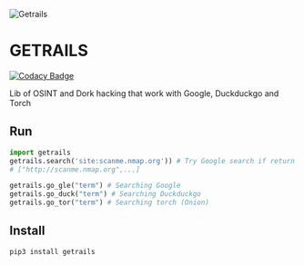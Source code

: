 ![Getrails](img/banner.png)

# GETRAILS

[![Codacy Badge](https://api.codacy.com/project/badge/Grade/403eac2b51ef4546a1170720dfb46f1f)](https://app.codacy.com/manual/Jul10l1r4/getrails?utm_source=github.com&utm_medium=referral&utm_content=Jul10l1r4/getrails&utm_campaign=Badge_Grade_Dashboard)

Lib of OSINT and Dork hacking that work with Google, Duckduckgo and Torch

## Run

```python
import getrails
getrails.search('site:scanme.nmap.org')) # Try Google search if return error use Duckduckgo
# ["http://scanme.nmap.org",...]

getrails.go_gle("term") # Searching Google
getrails.go_duck("term") # Searching Duckduckgo
getrails.go_tor("term") # Searching torch (Onion)
```

## Install

```pypi
pip3 install getrails
```
